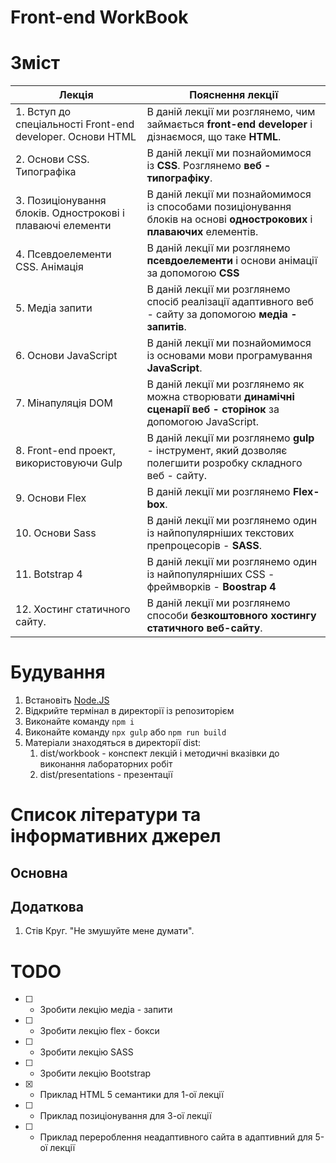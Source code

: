 # Front-end WorkBook

# Зміст

|Лекція|Пояснення лекції|
|-|-|
|1. Вступ до спеціальності Front-end developer. Основи HTML|В даній лекції ми розглянемо, чим займається **front-end developer** і дізнаємося, що таке **HTML**.|
|2. Основи CSS. Типографіка|В даній лекції ми познайомимося із **CSS**. Розглянемо **веб - типографіку**.|
|3. Позиціонування блоків. Однострокові і плаваючі елементи|В даній лекції ми познайомимося із способами позиціонування блоків на основі **однострокових** і **плаваючих** елементів.|
|4. Псевдоелементи CSS. Анімація|В даній лекції ми розглянемо **псевдоелементи** і основи анімації за допомогою **CSS**|
|5. Медіа запити|В даній лекції ми розглянемо спосіб реалізації адаптивного веб - сайту за допомогою **медіа - запитів**.|
|6. Основи JavaScript|В даній лекції ми познайомимося із основами мови програмування **JavaScript**.|
|7. Мінапуляція DOM|В даній лекції ми розглянемо як можна створювати **динамічні сценарії веб - сторінок** за допомогою JavaScript.|
|8. Front-end проект, використовуючи Gulp|В даній лекції ми розглянемо **gulp** - інструмент, який дозволяє полегшити розробку складного веб - сайту.|
|9. Основи Flex|В даній лекції ми розглянемо **Flex-box**.|
|10. Основи Sass|В даній лекції ми розглянемо один із найпопулярніших текстових препроцесорів - **SASS**.|
|11. Botstrap 4|В даній лекції ми розглянемо один із найпопулярніших CSS - фреймворків - **Boostrap 4**|
|12. Хостинг статичного сайту.|В даній лекції ми розглянемо способи **безкоштовного хостингу статичного веб-сайту**.|

# Будування

1. Встановіть [Node.JS](https://nodejs.org/)
2. Відкрийте термінал в директорії із репозиторієм
3. Виконайте команду ```npm i```
4. Виконайте команду ```npx gulp``` або ```npm run build```
5. Матеріали знаходяться в директорії dist:
   1. dist/workbook - конспект лекцій і методичні вказівки до виконання лабораторних робіт
   2. dist/presentations - презентації

# Список літератури та інформативних джерел

## Основна

## Додаткова

1. Стів Круг. "Не змушуйте мене думати".

# TODO

- [ ] - Зробити лекцію медіа - запити
- [ ] - Зробити лекцію flex - бокси
- [ ] - Зробити лекцію SASS
- [ ] - Зробити лекцію Bootstrap
- [X] - Приклад HTML 5 семантики для 1-ої лекції
- [ ] - Приклад позиціонування для 3-ої лекції
- [ ] - Приклад перероблення неадаптивного сайта в адаптивний для 5-ої лекції